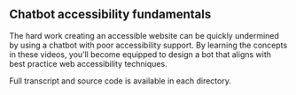 ## Chatbot accessibility fundamentals ##
The hard work creating an accessible website can be quickly undermined by using a chatbot with poor accessibility support. By learning the concepts in these videos, you’ll become equipped to design a bot that aligns with best practice web accessibility techniques. 

Full transcript and source code is available in each directory.
